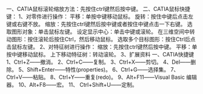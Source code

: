 一、CATIA鼠标滚轮缩放方法：先按住ctrl键然后按中键。
二、CATIA鼠标快捷键：
1、对零件进行操作：
平移：单按中键移动鼠标。
旋转：按住中键后点击左键或右键不放。
缩放：先按住ctrl键然后按中键或者按住中键点击一下右键。
选取图形对象：单击鼠标左键。
设定显示中心：单击中键或滚轮。
在三维空间中转动图形：按住滚轮后按住Ctrl，然后移动鼠标。
选取多个目标图形：按住Ctrl后点击鼠标左键。
2、对特征树进行操作：
缩放：先按住ctrl键然后按中键。
平移：单按中键移动鼠标。
上下移动特征树：转动滚轮。
3、扩展资料
一、CATIA快捷键
1、Ctrl+Z――撤消。
2、Ctrl+C――复制。
3、Ctrl+X――剪切。
4、Del――删除。
5、Shift+Enter――特性(properties)。
6、Ctrl+G――选择集。
7、Ctrl+V――粘贴。
8、Ctrl+Y――重复(redo)。
9、Alt+F11――Visual Basic 编辑器。
10、Alt+F8――宏。
11、 Ctrl+Shift+U――定制。

